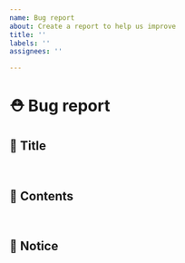 ```yaml
---
name: Bug report
about: Create a report to help us improve
title: ''
labels: ''
assignees: ''

---
```


# ⛑ Bug report

## 📘 Title

<!-- 해당 Bug report의 제목을 작성해주세요 --><br>

## 📗 Contents

<!-- 해당 Bug report의 내용을 작성해주세요 --><br>

## 📕 Notice

<!-- 해당 Bug report의 주의사항이 있다면 작성해주세요 --><br>
